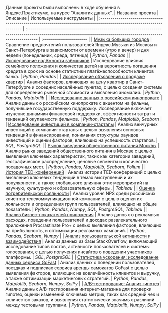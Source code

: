 Данные проекты были выполнены в ходе обучения в Яндекс.Практикуме, на курсе "Аналитик данных".
| Название проекта                                                                                                       | Описание                                                                                                                                                           | Используемые инструменты |
| :--------------------------------------------------------------------------------------------------------------------- | :----------------------------------------------------------------------------------------------------------------------------------------------------------------- | :---------------------- |
| [Музыка больших городов](https://github.com/serobabov/practicum.yandex/tree/ee8cec613547f78156267ad6e0e6a299f6013320/music_of_big_cities) | Сравнение предпочтений пользователей Яндекс.Музыки из Москвы и Санкт-Петербурга в зависимости от времени (утро и вечер) и дня недели (понедельник, среда, пятница) | _Python_, _Pandas_                |
| [Исследование надёжности заёмщиков](https://github.com/serobabov/practicum.yandex/tree/68aacd054753dabd4c572dd725c2eb2f477f770b/data_preprocessing) | Исследование влияния семейного положения и количества детей на вероятность погашения кредита в срок на основе статистики платёжеспособности клиентов банка. | _Python_, _Pandas_                 |
| [Исследование объявлений о продаже квартир](https://github.com/serobabov/practicum.yandex/tree/04c025ceb51ac66881a67ffd9be3dbc2e0c77417/data-research_analysis) | Анализ факторов, влияющих на цену квартир в Санкт-Петербурге и соседних населённых пунктах, с целью создания системы для определения рыночной стоимости и выявления аномалий. | _Python_, _Pandas_, _Matplotlib_               |
| [Исследование данных о российском кинопрокате](https://github.com/serobabov/practicum.yandex/tree/61e72c1d108512826abc004ae7b8c79652dba598/prefabricated_project) | Анализ данных о российском кинопрокате с акцентом на фильмы, получившие государственную поддержку. Исследование включает изучение динамики финансовой поддержки, эффективности затрат и тенденций окупаемости фильмов. | _Python_, _Pandas_, _Matplotlib_, _Seaborn_                |
| [Исследование инвестиций в компании-стартапы](https://github.com/serobabov/practicum.yandex/tree/4fd37676c406d7e82f45399fb8939768b854baea/basic_sql) | Анализ венчурных инвестиций в компании-стартапы с целью выявления основных тенденций в финансировании, понимания структуры раундов инвестиций и оценки факторов, влияющих на успешность стартапов. | _SQL_, _PostgreSQL_                |
| [Рынок заведений общественного питания Москвы](https://github.com/serobabov/practicum.yandex/tree/c601aec6d8588cf5742ec2543139f87633bb3f22/public_catering_moscow) | Анализ рынка заведений общественного питания в Москве с целью выявления ключевых характеристик, таких как категории заведений, географическое распределение, ценовые сегменты и количество посадочных мест.  | _Python_, _Pandas_, _Matplotlib_, _Seaborn_, _Folium_                |
| [История TED-конференций](https://github.com/serobabov/practicum.yandex/tree/b29529a55b5b40a5c4df706f72eefe835ec40927/history_TED_conf) | Анализ истории TED-конференций с целью выявления ключевых тенденций в темах выступлений и их популярности, а также глобального влияния этих мероприятий на научную, культурную и образовательную сферы.  | _Tableau_                |
| [Оценка потребительской лояльности](https://github.com/serobabov/practicum.yandex/tree/24f9221c3761148de1ce69ce2137848755ef6127/loyalty_assessment) | Анализ уровня NPS среди российских клиентов телекоммуникационной компании с целью оценки их лояльности и определения групп пользователей, влияющих на общие показатели.  | _Python_, _Pandas_, _Numpy_, _SQL_, _PostgreSQL_, _Tableau_               |
| [Анализ бизнес-показателей приложения](https://github.com/serobabov/practicum.yandex/tree/c1b084d55326eefc9a5f1ff5864bba0e9d58f745/procrastinate_pro) | Анализ данных о рекламных расходах, поведении пользователей и доходах развлекательного приложения Procrastinate Pro+ с целью выявления факторов, влияющих на прибыльность, и оптимизации рекламных кампаний.  | _Python_, _Pandas_, _Seaborn_, _Numpy_               |
| [Анализ пользовательской активности и взаимодействия](https://github.com/serobabov/practicum.yandex/tree/c108e2666772c1c61ad6e83d10ecbecf517bf2e0/sql_advanced) | Анализ данных из базы StackOverflow, включающий исследование типов постов, активности пользователей и системы голосования, с целью получения инсайтов о поведении участников платформы. | _SQL_, _PostgreSQL_                |
| [Статистика ускорения: исследование данных сервиса GoFast](https://github.com/serobabov/practicum.yandex/tree/84f353cb3286ad17895f1d7d2c095b248cf96325/stat_data_analysis) | Анализ данных о поведении пользователей, поездках и подписках сервиса аренды самокатов GoFast с целью выявления факторов, влияющих на вовлечённость клиентов и выручку, а также оптимизации маркетинговых стратегий. | _Python_, _Pandas_, _Matplotlib_, _Seaborn_, _Numpy_, _SciPy_                |
| [A/B-тестирование: Анализ гипотез](https://github.com/serobabov/practicum.yandex/tree/2044fe3b5629a379ef2ed6ef4048ec41eaf6b19f/ab_test) | Анализ данных A/B-тестирования интернет-магазина для проверки гипотез, оценки изменений ключевых метрик, таких как средний чек и количество заказов, и выявления статистически значимых различий между тестовыми группами. | _Python_, _Pandas_, _Matplotlib_, _Numpy_, _SciPy_                |

